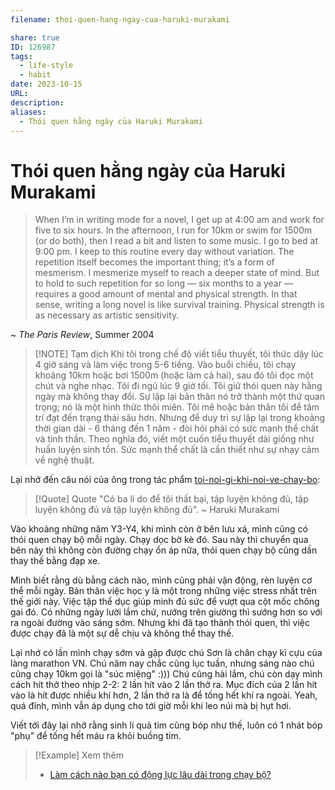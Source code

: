 ```yaml
---
filename: thoi-quen-hang-ngay-cua-haruki-murakami

share: true
ID: 126987
tags:
  - life-style
  - habit
date: 2023-10-15
URL: 
description: 
aliases:
  - Thói quen hằng ngày của Haruki Murakami
---
```

# Thói quen hằng ngày của Haruki Murakami

> When I’m in writing mode for a novel, I get up at 4:00 am and work for five to six hours. In the afternoon, I run for 10km or swim for 1500m (or do both), then I read a bit and listen to some music. I go to bed at 9:00 pm. I keep to this routine every day without variation. The repetition itself becomes the important thing; it’s a form of mesmerism. I mesmerize myself to reach a deeper state of mind. But to hold to such repetition for so long — six months to a year — requires a good amount of mental and physical strength. In that sense, writing a long novel is like survival training. Physical strength is as necessary as artistic sensitivity.

~ *The Paris Review*, Summer 2004


> [!NOTE] Tạm dịch
> Khi tôi trong chế độ viết tiểu thuyết, tôi thức dậy lúc 4 giờ sáng và làm việc trong 5-6 tiếng. Vào buổi chiều, tôi chạy khoảng 10km hoặc bơi 1500m (hoặc làm cả hai), sau đó tôi đọc một chút và nghe nhạc. Tôi đi ngủ lúc 9 giờ tối. Tôi giữ thói quen này hằng ngày mà không thay đổi. Sự lặp lại bản thân nó trở thành một thứ quan trọng; nó là một hình thức thôi miên. Tôi mê hoặc bản thân tôi để tâm trí đạt đến trạng thái sâu hơn. Nhưng để duy trì sự lặp lại trong khoảng thời gian dài - 6 tháng đến 1 năm - đòi hỏi phải có sức mạnh thể chất và tinh thần. Theo nghĩa đó, viết một cuốn tiểu thuyết dài giống như huấn luyện sinh tồn. Sức mạnh thể chất là cần thiết như sự nhạy cảm về nghệ thuật.

Lại nhớ đến câu nói của ông trong tác phẩm [toi-noi-gi-khi-noi-ve-chay-bo](./toi-noi-gi-khi-noi-ve-chay-bo.md):

> [!Quote] Quote
> "Có ba lí do để tôi thất bại, tập luyện không đủ, tập luyện không đủ và tập luyện không đủ".
> ~ Haruki Murakami

Vào khoảng những năm Y3-Y4, khi mình còn ở bên lưu xá, mình cũng có thói quen chạy bộ mỗi ngày. Chạy dọc bờ kè đó. Sau này thì chuyển qua bên này thì không còn đường chạy ổn áp nữa, thói quen chạy bộ cũng dần thay thế bằng đạp xe.

Mình biết rằng dù bằng cách nào, mình cũng phải vận động, rèn luyện cơ thể mỗi ngày. Bản thân việc học y là một trong những việc stress nhất trên thế giới này. Việc tập thể dục giúp mình đủ sức để vượt qua cột mốc chông gai đó. Có những ngày lười lắm chứ, nướng trên giường thì sướng hơn so với ra ngoài đường vào sáng sớm. Nhưng khi đã tạo thành thói quen, thì việc được chạy đã là một sự dễ chịu và không thể thay thế.

Lại nhớ có lần mình chạy sớm và gặp được chú Sơn là chân chạy kì cựu của làng marathon VN. Chú năm nay chắc cũng lục tuần, nhưng sáng nào chú cũng chạy 10km gọi là "súc miệng" :))) Chú cũng hài lắm, chú còn dạy mình cách hít thở theo nhịp 2-2: 2 lần hít vào 2 lần thở ra. Mục đích của 2 lần hít vào là hít được nhiều khí hơn, 2 lần thở ra là để tống hết khí ra ngoài. Yeah, quá đỉnh, mình vẫn áp dụng cho tới giờ mỗi khi leo núi mà bị hụt hơi.

Viết tới đây lại nhớ rằng sinh lí quả tim cũng bóp như thế, luôn có 1 nhát bóp "phụ" để tống hết máu ra khỏi buồng tim.

> [!Example] Xem thêm
> - [Làm cách nào bạn có động lực lâu dài trong chạy bộ?](./lam-cach-nao-ban-co-dong-luc-lau-dai-trong-chay-bo.md)